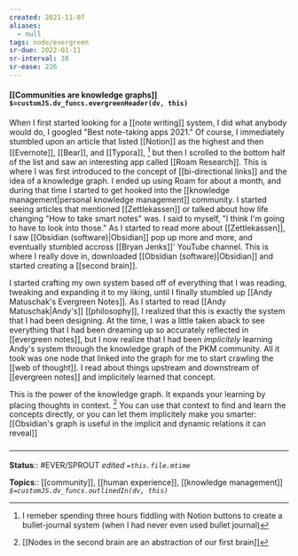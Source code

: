 ```yaml
---
created: 2021-11-07 
aliases:
  - null
tags: node/evergreen
sr-due: 2022-01-11
sr-interval: 38
sr-ease: 226
---
```


#### [[Communities are knowledge graphs]] `$=customJS.dv_funcs.evergreenHeader(dv, this)`

When I first started looking for a [[note writing]] system, I did what anybody would do, I googled "Best note-taking apps 2021." Of course, I immediately stumbled upon an article that listed [[Notion]] as the highest and then [[Evernote]], [[Bear]], and [[Typora]], [^1] but then I scrolled to the bottom half of the list and saw an interesting app called [[Roam Research]]. This is where I was first introduced to the concept of [[bi-directional links]] and the idea of a knowledge graph. I ended up using Roam for about a month, and during that time I started to get hooked into the [[knowledge management|personal knowledge management]] community. I started seeing articles that mentioned [[Zettlekassen]] or talked about how life changing "How to take smart notes" was. I said to myself, "I think I'm going to have to look into those." As I started to read more about [[Zettlekassen]], I saw [[Obsidian (software)|Obsidian]] pop up more and more, and eventually stumbled accross [[Bryan Jenks]]' YouTube channel. This is where I really dove in, downloaded [[Obsidian (software)|Obsidian]] and started creating a [[second brain]].

[^1]: I remeber spending three hours fiddling with Notion buttons to create a bullet-journal system (when I had never even used bullet journal)

I started crafting my own system based off of everything that I was reading, tweaking and expanding it to my liking, until I finally stumbled up [[Andy Matuschak's Evergreen Notes]]. As I started to read [[Andy Matuschak|Andy's]] [[philosophy]], I realized that this is exactly the system that I had been designing. At the time, I was a little taken aback to see everything that I had been dreaming up so accurately reflected in [[evergreen notes]], but I now realize that I had been *implicitely* learning Andy's system through the knowledge graph of the PKM community. 
All it took was one node that linked into the graph for me to start crawling the [[web of thought]]. I read about things upstream and downstream of [[evergreen notes]] and implicitely learned that concept. 

This is the power of the knowledge graph. It expands your learning by placing thoughts in context. [^2] You can use that context to find and learn the concepts directly, or you can let them implicitely make you smarter: [[Obsidian's graph is useful in the implicit and dynamic relations it can reveal]]

[^2]: [[Nodes in the second brain are an abstraction of our first brain]]

### <hr class="footnote"/>

**Status**:: #EVER/SPROUT 
*edited `=this.file.mtime`*

**Topics**:: [[community]], [[human experience]], [[knowledge management]]
*`$=customJS.dv_funcs.outlinedIn(dv, this)`*

